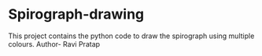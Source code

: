 # Spirograph-drawing
This project contains the python code to draw the spirograph using multiple colours.
Author- Ravi Pratap
